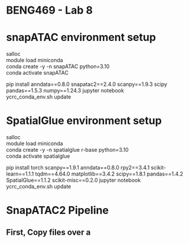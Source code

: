 # BENG469 - Lab 8 

# snapATAC environment setup 

salloc  \
module load miniconda  \
conda create -y -n snapATAC python=3.10  \
conda activate snapATAC

pip install anndata==0.8.0 snapatac2==2.4.0 scanpy==1.9.3 scipy pandas==1.5.3 numpy==1.24.3 jupyter notebook  \
ycrc_conda_env.sh update

# SpatialGlue environment setup 
salloc  \
module load miniconda  \
conda create -y -n spatialglue r-base python=3.10  \
conda activate spatialglue

pip install torch scanpy==1.9.1 anndata==0.8.0 rpy2==3.4.1 scikit-learn==1.1.1 tqdm==4.64.0 matplotlib==3.4.2 scipy==1.8.1 pandas==1.4.2 SpatialGlue==1.1.2 scikit-misc==0.2.0 jupyter notebook\
ycrc_conda_env.sh update

# SnapATAC2 Pipeline 
## First, Copy files over a
